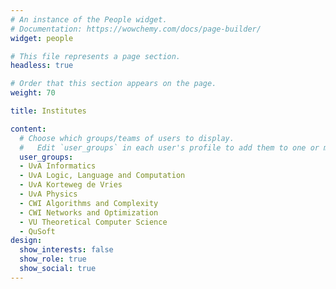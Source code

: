 ```yaml
---
# An instance of the People widget.
# Documentation: https://wowchemy.com/docs/page-builder/
widget: people

# This file represents a page section.
headless: true

# Order that this section appears on the page.
weight: 70

title: Institutes

content:
  # Choose which groups/teams of users to display.
  #   Edit `user_groups` in each user's profile to add them to one or more of these groups.
  user_groups:
  - UvA Informatics
  - UvA Logic, Language and Computation
  - UvA Korteweg de Vries
  - UvA Physics
  - CWI Algorithms and Complexity
  - CWI Networks and Optimization
  - VU Theoretical Computer Science
  - QuSoft
design:
  show_interests: false
  show_role: true
  show_social: true
---
```

